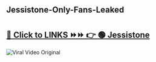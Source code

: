 
 ## Jessistone-Only-Fans-Leaked

# <h2><a href="https://clipsfans.com/Jessistone&ref=git">🔗 Click to LINKS ⏩⏩ 👉 🟢 Jessistone </a></h2>

<a href="https://clipsfans.com/Jessistone&ref=git" rel="nofollow" data-target="animated-image.originalLink"><img src="https://i.ibb.co.com/xMMVF88/686577567.gif" alt="Viral Video Original" style="max-width: 100%; display: inline-block;" data-target="animated-image.originalImage"></a>
